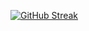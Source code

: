 [![GitHub Streak](https://github-readme-streak-stats.herokuapp.com?user=Ravi-7093&theme=dark&hide_border=true&date_format=j%20M%5B%20Y%5D)](https://git.io/streak-stats)
